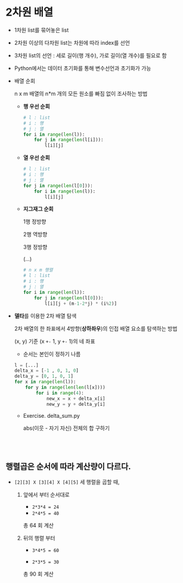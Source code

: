 # 2차원 배열

- 1차원 list를 묶어놓은 list

- 2차원 이상의 다차원 list는 차원에 따라 index를 선언

- 3차원 list의 선언 : 세로 길이(행 개수), 가로 길이(열 개수)를 필요로 함

- Python에서는 데이터 초기화를 통해 변수선언과 초기화가 가능

- 배열 순회

  n x m 배열의 n*m 개의 모든 원소를 빠짐 없이 조사하는 방법

  - **행 우선 순회**

    ```python
    # l : list
    # i : 행
    # j : 열
    for i in range(len(l)):
        for j in range(len(l[i])):
            l[i][j]
    ```

  - **열 우선 순회**

    ```python
    # l : list
    # i : 행
    # j : 열
    for j in range(len(l[0])):
        for i in range(len(l)):
            l[i][j]
    ```

  - **지그재그 순회**

    1행 정방향

    2행 역방향

    3행 정방향

    (...)

    ```python
    # n x m 행렬
    # l : list
    # i : 행
    # j : 열
    for i in range(len(l)):
        for j in range(len(l[0])):
            l[i][j + (m-1-2*j) * (i%2)]
    ```

- **델타**를 이용한 2차 배열 탐색

  2차 배열의 한 좌표에서 4방향(**상하좌우**)의 인접 배열 요소를 탐색하는 방법

  (x, y) 기준 (x `+-` 1, y `+-` 1)의 네 좌표

  - 순서는 본인이 정하기 나름

  ```python
  l = [...]
  delta_x = [-1 , 0, 1, 0]
  delta_y = [0, 1, 0, 1]
  for x in range(len(l)):
      for y in range(len(len(l[x])))
          for i in range(4):
              new_x = x + delta_x[i]
              new_y = y + delta_y[i]
  ```

  - Exercise. delta_sum.py

    abs(이웃 - 자기 자신) 전체의 합 구하기

<br>

<br>

## 행렬곱은 순서에 따라 계산량이 다르다.

- `[2][3] X [3][4] X [4][5]` 세 행렬을 곱할 때,

  1. 앞에서 부터 순서대로

     - `2*3*4 = 24`
     - `2*4*5 = 40`

     총 64 회 계산

  2. 뒤의 행렬 부터

     - `3*4*5 = 60`

     - `2*3*5 = 30`

     총 90 회 계산
